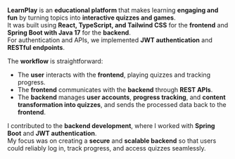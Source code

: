**LearnPlay** is an **educational platform** that makes learning **engaging and fun** by turning topics into **interactive quizzes and games**.  
It was built using **React, TypeScript, and Tailwind CSS** for the **frontend** and **Spring Boot with Java 17** for the **backend**.  
For authentication and APIs, we implemented **JWT authentication** and **RESTful endpoints**.  

The **workflow** is straightforward:  

- The **user** interacts with the **frontend**, playing quizzes and tracking progress.  
- The **frontend** communicates with the **backend** through **REST APIs**.  
- The **backend** manages **user accounts**, **progress tracking**, and **content transformation into quizzes**, and sends the processed data back to the **frontend**.  

I contributed to the **backend development**, where I worked with **Spring Boot** and **JWT authentication**.  
My focus was on creating a **secure** and **scalable backend** so that users could reliably log in, track progress, and access quizzes seamlessly.  
